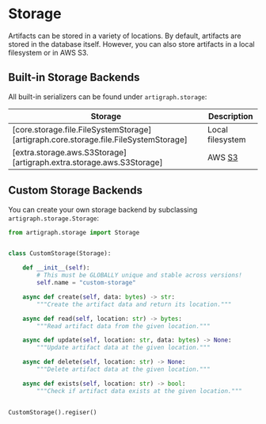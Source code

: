 # Storage

Artifacts can be stored in a variety of locations. By default, artifacts are stored in
the database itself. However, you can also store artifacts in a local filesystem or in
AWS S3.

## Built-in Storage Backends

All built-in serializers can be found under `artigraph.storage`:

| Storage                                                                              | Description                          |
| ------------------------------------------------------------------------------------ | ------------------------------------ |
| [core.storage.file.FileSystemStorage][artigraph.core.storage.file.FileSystemStorage] | Local filesystem                     |
| [extra.storage.aws.S3Storage][artigraph.extra.storage.aws.S3Storage]                 | AWS [S3](https://aws.amazon.com/s3/) |

## Custom Storage Backends

You can create your own storage backend by subclassing `artigraph.storage.Storage`:

```python
from artigraph.storage import Storage


class CustomStorage(Storage):

    def __init__(self):
        # This must be GLOBALLY unique and stable across versions!
        self.name = "custom-storage"

    async def create(self, data: bytes) -> str:
        """Create the artifact data and return its location."""

    async def read(self, location: str) -> bytes:
        """Read artifact data from the given location."""

    async def update(self, location: str, data: bytes) -> None:
        """Update artifact data at the given location."""

    async def delete(self, location: str) -> None:
        """Delete artifact data at the given location."""

    async def exists(self, location: str) -> bool:
        """Check if artifact data exists at the given location."""


CustomStorage().regiser()
```
